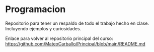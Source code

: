# Programacion

  Repositorio para tener un respaldo de todo el trabajo hecho en clase. Incluyendo ejemplos y curiosidades.
  
  Enlace para volver al repositorio principal del curso:
  https://github.com/MateoCarballo/Principal/blob/main/README.md
  
